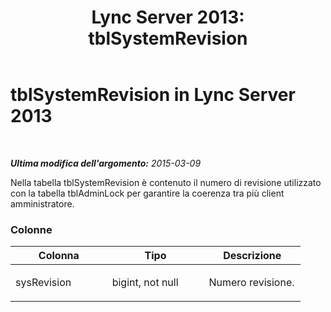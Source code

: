 ﻿---
title: 'Lync Server 2013: tblSystemRevision'
TOCTitle: tblSystemRevision
ms:assetid: 95b8e307-117c-4fb0-bd52-bc5a5b9ade55
ms:mtpsurl: https://technet.microsoft.com/it-it/library/Gg615019(v=OCS.15)
ms:contentKeyID: 49301392
ms.date: 08/24/2015
mtps_version: v=OCS.15
ms.translationtype: HT
---

# tblSystemRevision in Lync Server 2013

 

_**Ultima modifica dell'argomento:** 2015-03-09_

Nella tabella tblSystemRevision è contenuto il numero di revisione utilizzato con la tabella tblAdminLock per garantire la coerenza tra più client amministratore.

### Colonne

<table>
<colgroup>
<col style="width: 33%" />
<col style="width: 33%" />
<col style="width: 33%" />
</colgroup>
<thead>
<tr class="header">
<th>Colonna</th>
<th>Tipo</th>
<th>Descrizione</th>
</tr>
</thead>
<tbody>
<tr class="odd">
<td><p>sysRevision</p></td>
<td><p>bigint, not null</p></td>
<td><p>Numero revisione.</p></td>
</tr>
</tbody>
</table>

